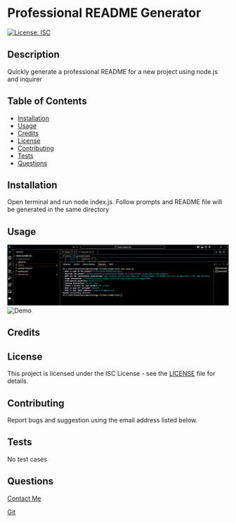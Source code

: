     
# Professional README Generator

[![License: ISC](https://img.shields.io/badge/License-ISC-blue.svg)](https://opensource.org/licenses/ISC)

## Description

Quickly generate a professional README for a new project using node.js and inquirer

## Table of Contents
   - [Installation](#installation)
   - [Usage](#usage)
   - [Credits](#credits)
   - [License](#license)
   - [Contributing](#contributing)
   - [Tests](#tests)
   - [Questions](#questions)


## Installation
Open terminal and run node index.js.  Follow prompts and README file will be generated in the same directory

## Usage
![Screenshot](assets/images/screenshot.png) ![Demo](assets/images/demo.gif)

## Credits
    

## License

This project is licensed under the ISC License - see the [LICENSE](LICENSE) file for details.
 



## Contributing
Report bugs and suggestion using the email address listed below.

## Tests
No test cases

## Questions
[Contact Me](mailto:f.hubert.712@gmail.com) 


[Git](https://github.com/fhubert1)
